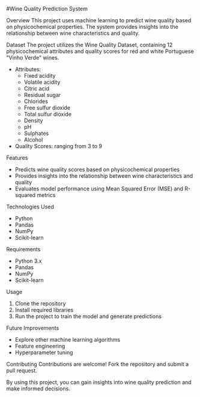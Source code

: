 #Wine Quality Prediction System

Overview
This project uses machine learning to predict wine quality based on physicochemical properties. The system provides insights into the relationship between wine characteristics and quality.

Dataset
The project utilizes the Wine Quality Dataset, containing 12 physicochemical attributes and quality scores for red and white Portuguese "Vinho Verde" wines.

- Attributes:
    - Fixed acidity
    - Volatile acidity
    - Citric acid
    - Residual sugar
    - Chlorides
    - Free sulfur dioxide
    - Total sulfur dioxide
    - Density
    - pH
    - Sulphates
    - Alcohol
- Quality Scores: ranging from 3 to 9

Features
- Predicts wine quality scores based on physicochemical properties
- Provides insights into the relationship between wine characteristics and quality
- Evaluates model performance using Mean Squared Error (MSE) and R-squared metrics

Technologies Used
- Python
- Pandas
- NumPy
- Scikit-learn

Requirements
- Python 3.x
- Pandas
- NumPy
- Scikit-learn

Usage
1. Clone the repository
2. Install required libraries
3. Run the project to train the model and generate predictions

Future Improvements
- Explore other machine learning algorithms
- Feature engineering
- Hyperparameter tuning

Contributing
Contributions are welcome! Fork the repository and submit a pull request.

By using this project, you can gain insights into wine quality prediction and make informed decisions.
